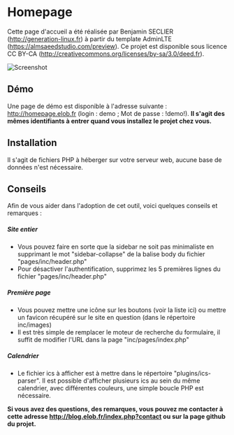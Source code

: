 # Homepage
Cette page d'accueil a été réalisée par Benjamin SECLIER (http://generation-linux.fr) à partir du template AdminLTE (https://almsaeedstudio.com/preview).
Ce projet est disponible sous licence CC BY-CA (http://creativecommons.org/licenses/by-sa/3.0/deed.fr).

![Screenshot](https://github.com/bseclier/homepage/raw/master/pages/inc/images/screenshot.jpg)

## Démo
Une page de démo est disponible à l'adresse suivante : http://homepage.elob.fr (login : demo ; Mot de passe : !demo!).
**Il s'agit des mêmes identifiants à entrer quand vous installez le projet chez vous.**

## Installation
Il s'agit de fichiers PHP à héberger sur votre serveur web, aucune base de données n'est nécessaire.

## Conseils
Afin de vous aider dans l'adoption de cet outil, voici quelques conseils et remarques :

##### Site entier
- Vous pouvez faire en sorte que la sidebar ne soit pas minimaliste en supprimant le mot "sidebar-collapse" de la balise body du fichier "pages/inc/header.php"
- Pour désactiver l'authentification, supprimez les 5 premières lignes du fichier "pages/inc/header.php"

##### Première page
- Vous pouvez mettre une icône sur les boutons (voir la liste ici) ou mettre un favicon récupéré sur le site en question (dans le répertoire inc/images)
- Il est très simple de remplacer le moteur de recherche du formulaire, il suffit de modifier l'URL dans la page "inc/pages/index.php"

##### Calendrier
- Le fichier ics à afficher est à mettre dans le répertoire "plugins/ics-parser". Il est possible d'afficher plusieurs ics au sein du même calendrier, avec différentes couleurs, une simple boucle PHP est nécessaire.


**Si vous avez des questions, des remarques, vous pouvez me contacter à cette adresse http://blog.elob.fr/index.php?contact ou sur la page github du projet.**
